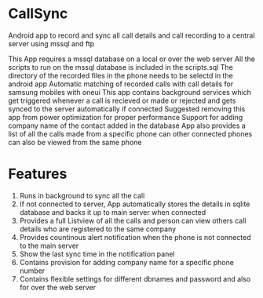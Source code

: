 # CallSync
Android app to record and sync all call details and call recording to a central server using mssql and ftp 


This App requires a mssql database on a local or over the web server 
All the scripts to run on the mssql database is included in the scripts.sql
The directory of the recorded files in the phone needs to be selectd in the android app 
Automatic matching of recorded calls with call details for samsung mobiles with oneui
This app contains background services which get triggered whenever a call is recieved or made or rejected and gets synced to the server automatically if connected
Suggested removing this app from power optimization for proper performance
Support for adding company name of the contact added in the database
App also provides a list of all the calls made from a specific phone can other connected phones can also be viewed from the same phone

# Features
1. Runs in background to sync all the call
2. If not connected to server, App automatically stores the details in sqlite database and backs it up to main server when connected
3. Provides a full Listview of all the calls and person can view others call details who are registered to the same company
4. Provides countinous alert notification when the phone is not connected to the main server
5. Show the last sync time in the notification panel
6. Contains provision for adding company name for a specific phone number
7. Contains flexible settings for different dbnames and password and also for over the web server
